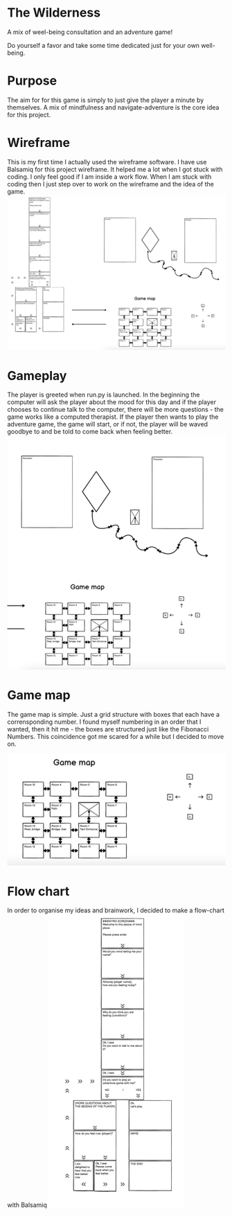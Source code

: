 # The Wilderness
A mix of weel-being consultation and an adventure game!

Do yourself a favor and take some time dedicated just for your own well-being.

# Purpose
The aim for for this game is simply to just give the player a minute by themselves. A mix of mindfulness and navigate-adventure is the core idea for this project.

# Wireframe
This is my first time I actually used the wireframe software. I have use Balsamiq for this project wireframe. It helped me a lot when I got stuck with coding. I only feel good if I am inside a work flow. When I am stuck with coding then I just step over to work on the wireframe and the idea of the game.
![wireframe-image](/assets/Images/wireframe.png)

# Gameplay
The player is greeted when run.py is launched. In the beginning the computer will ask the player about the mood for this day and if the player chooses to continue talk to the computer, there will be more questions - the game works like a computed therapist. 
If the player then wants to play the adventure game, the game will start, or if not, the player will be waved goodbye to and be told to come back when feeling better.
![map-environment-image](/assets/Images/game-map-environment.png)

# Game map
The game map is simple. Just a grid structure with boxes that each have a corrensponding number. I found myself numbering in an order that I wanted, then it hit me - the boxes are structured just like the Fibonacci Numbers. This coincidence got me scared for a while but I decided to move on.

![map-image](/assets/Images/game-map.png)

# Flow chart
In order to organise my ideas and brainwork, I decided to make a flow-chart with Balsamiq
![flow-chart-image](/assets/Images/flow-chart.png)
